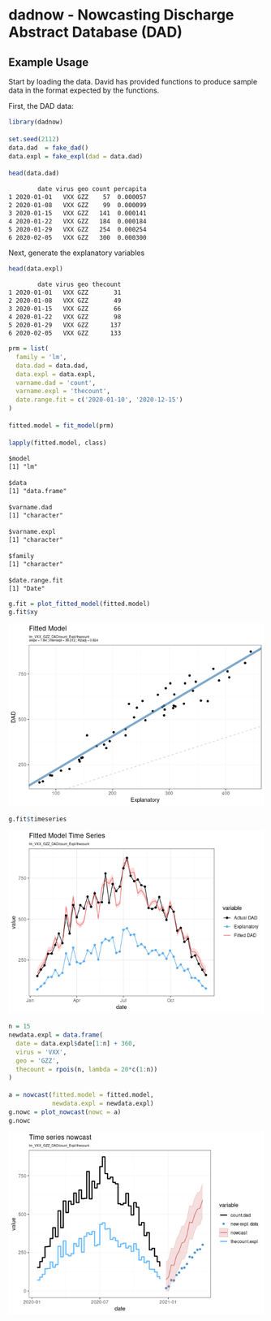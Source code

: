 # dadnow - Nowcasting Discharge Abstract Database (DAD)


## Example Usage

Start by loading the data. David has provided functions to produce
sample data in the format expected by the functions.

First, the DAD data:

``` r
library(dadnow)

set.seed(2112)
data.dad  = fake_dad()
data.expl = fake_expl(dad = data.dad)

head(data.dad)
```

            date virus geo count percapita
    1 2020-01-01   VXX GZZ    57  0.000057
    2 2020-01-08   VXX GZZ    99  0.000099
    3 2020-01-15   VXX GZZ   141  0.000141
    4 2020-01-22   VXX GZZ   184  0.000184
    5 2020-01-29   VXX GZZ   254  0.000254
    6 2020-02-05   VXX GZZ   300  0.000300

Next, generate the explanatory variables

``` r
head(data.expl)
```

            date virus geo thecount
    1 2020-01-01   VXX GZZ       31
    2 2020-01-08   VXX GZZ       49
    3 2020-01-15   VXX GZZ       66
    4 2020-01-22   VXX GZZ       98
    5 2020-01-29   VXX GZZ      137
    6 2020-02-05   VXX GZZ      133

``` r
prm = list(
  family = 'lm',
  data.dad = data.dad,
  data.expl = data.expl,
  varname.dad = 'count',
  varname.expl = 'thecount',
  date.range.fit = c('2020-01-10', '2020-12-15')
)

fitted.model = fit_model(prm)

lapply(fitted.model, class)
```

    $model
    [1] "lm"

    $data
    [1] "data.frame"

    $varname.dad
    [1] "character"

    $varname.expl
    [1] "character"

    $family
    [1] "character"

    $date.range.fit
    [1] "Date"

``` r
g.fit = plot_fitted_model(fitted.model)
g.fit$xy
```

![](README_files/figure-commonmark/xy_plot-1.png)

``` r
g.fit$timeseries
```

![](README_files/figure-commonmark/timeseries_plot-1.png)

``` r
n = 15
newdata.expl = data.frame(
  date = data.expl$date[1:n] + 360,
  virus = 'VXX',
  geo = 'GZZ',
  thecount = rpois(n, lambda = 20*c(1:n))
)

a = nowcast(fitted.model = fitted.model,
            newdata.expl = newdata.expl)
g.nowc = plot_nowcast(nowc = a)
g.nowc
```

![](README_files/figure-commonmark/nowcast_plot-1.png)
